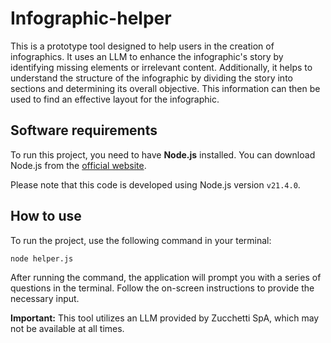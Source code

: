 # Infographic-helper
This is a prototype tool designed to help users in the creation of infographics.
It uses an LLM to enhance the infographic's story by identifying missing elements or irrelevant content. Additionally, it helps to understand the structure of the infographic by dividing the story into sections and determining its overall objective. This information can then be used to find an effective layout for the infographic.

## Software requirements
To run this project, you need to have **Node.js** installed.
You can download Node.js from the [official website](https://nodejs.org/en/download/package-manager/current).

Please note that this code is developed using Node.js version `v21.4.0`.

## How to use
To run the project, use the following command in your terminal:
``` 
node helper.js
```
After running the command, the application will prompt you with a series of questions in the terminal. Follow the on-screen instructions to provide the necessary input.

**Important:** This tool utilizes an LLM provided by Zucchetti SpA, which may not be available at all times.